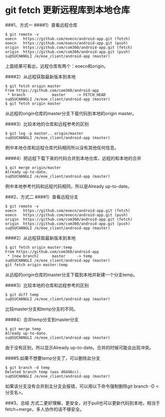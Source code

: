 
git fetch 更新远程库到本地仓库
=========

###1、方式一
####1）查看远程仓库
```git
$ git remote -v
eoecn   https://github.com/eoecn/android-app.git (fetch)
eoecn   https://github.com/eoecn/android-app.git (push)
origin  https://github.com/com360/android-app.git (fetch)
origin  https://github.com/com360/android-app.git (push)
su@SUCHANGLI /e/eoe_client/android-app (master)
```
上面结果可看出，远程仓库有两个：eoecn和origin。

####2）从远程获取最新版本到本地
```git
$ git fetch origin master
From https://github.com/com360/android-app
 * branch            master     -> FETCH_HEAD
su@SUCHANGLI /e/eoe_client/android-app (master)
$ git fetch origin master
```
从远程的origin仓库的master分支下载代码到本地的origin master。

####3）比较本地的仓库和远程参考的区别
```git
$ git log -p master.. origin/master
su@SUCHANGLI /e/eoe_client/android-app (master)
```
例中本地仓库和远程仓库代码相同所以没有其他任何信息。

####4）把远程下载下来的代码合并到本地仓库，远程的和本地的合并
```git
$ git merge origin/master
Already up-to-date.
su@SUCHANGLI /e/eoe_client/android-app (master)
```
例中本地参考代码和远程代码相同，所以是Already up-to-date。

###2、方式二
####1）查看远程分支
```git
$ git remote -v
eoecn   https://github.com/eoecn/android-app.git (fetch)
eoecn   https://github.com/eoecn/android-app.git (push)
origin  https://github.com/com360/android-app.git (fetch)
origin  https://github.com/com360/android-app.git (push)
su@SUCHANGLI /e/eoe_client/android-app (master)
```
####2）从远程获取最新版本到本地
```git
$ git fetch origin master:temp
From https://github.com/com360/android-app
 * [new branch]      master     -> temp
su@SUCHANGLI /e/eoe_client/android-app (master)
git fetch origin master:temp
```
从远程的origin仓库的master分支下载到本地并新建一个分支temp。

####3）比较本地的仓库和远程参考的区别
```git
$ git diff temp
su@SUCHANGLI /e/eoe_client/android-app (master)
```
比较master分支和temp分支的不同。

####4）合并temp分支到master分支
```git
$ git merge temp
Already up-to-date.
su@SUCHANGLI /e/eoe_client/android-app (master)
```
由于没有区别，所以显示Already up-to-date。合并的时候可能会出现冲突。

####5.如果不想要temp分支了，可以删除此分支
```git
$ git branch -d temp
Deleted branch temp (was d6d48cc).
su@SUCHANGLI /e/eoe_client/android-app (master)
```
如果该分支没有合并到主分支会报错，可以用以下命令强制删除git branch -D <分支名>。

###3、总结
方式二更好理解，更安全，对于pull也可以更新代码到本地，相当于fetch+merge，多人协作的话不够安全。
